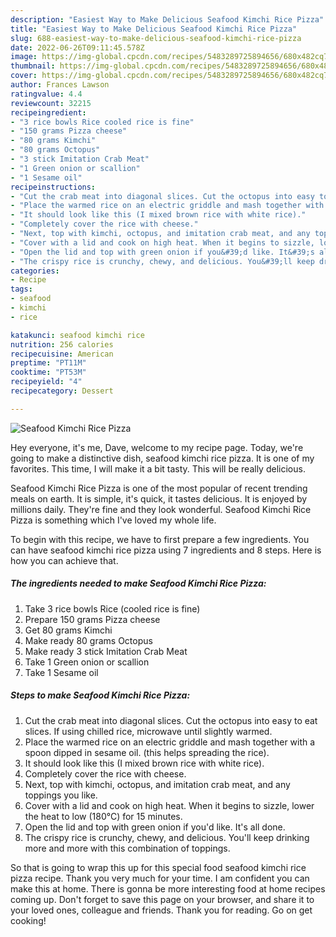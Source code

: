 ```yaml
---
description: "Easiest Way to Make Delicious Seafood Kimchi Rice Pizza"
title: "Easiest Way to Make Delicious Seafood Kimchi Rice Pizza"
slug: 688-easiest-way-to-make-delicious-seafood-kimchi-rice-pizza
date: 2022-06-26T09:11:45.578Z
image: https://img-global.cpcdn.com/recipes/5483289725894656/680x482cq70/seafood-kimchi-rice-pizza-recipe-main-photo.jpg
thumbnail: https://img-global.cpcdn.com/recipes/5483289725894656/680x482cq70/seafood-kimchi-rice-pizza-recipe-main-photo.jpg
cover: https://img-global.cpcdn.com/recipes/5483289725894656/680x482cq70/seafood-kimchi-rice-pizza-recipe-main-photo.jpg
author: Frances Lawson
ratingvalue: 4.4
reviewcount: 32215
recipeingredient:
- "3 rice bowls Rice cooled rice is fine"
- "150 grams Pizza cheese"
- "80 grams Kimchi"
- "80 grams Octopus"
- "3 stick Imitation Crab Meat"
- "1 Green onion or scallion"
- "1 Sesame oil"
recipeinstructions:
- "Cut the crab meat into diagonal slices. Cut the octopus into easy to eat slices. If using chilled rice, microwave until slightly warmed."
- "Place the warmed rice on an electric griddle and mash together with a spoon dipped in sesame oil. (this helps spreading the rice)."
- "It should look like this (I mixed brown rice with white rice)."
- "Completely cover the rice with cheese."
- "Next, top with kimchi, octopus, and imitation crab meat, and any toppings you like."
- "Cover with a lid and cook on high heat. When it begins to sizzle, lower the heat to low (180°C) for 15 minutes."
- "Open the lid and top with green onion if you&#39;d like. It&#39;s all done."
- "The crispy rice is crunchy, chewy, and delicious. You&#39;ll keep drinking more and more with this combination of toppings."
categories:
- Recipe
tags:
- seafood
- kimchi
- rice

katakunci: seafood kimchi rice 
nutrition: 256 calories
recipecuisine: American
preptime: "PT11M"
cooktime: "PT53M"
recipeyield: "4"
recipecategory: Dessert

---
```



![Seafood Kimchi Rice Pizza](https://img-global.cpcdn.com/recipes/5483289725894656/680x482cq70/seafood-kimchi-rice-pizza-recipe-main-photo.jpg)

Hey everyone, it's me, Dave, welcome to my recipe page. Today, we're going to make a distinctive dish, seafood kimchi rice pizza. It is one of my favorites. This time, I will make it a bit tasty. This will be really delicious.



Seafood Kimchi Rice Pizza is one of the most popular of recent trending meals on earth. It is simple, it's quick, it tastes delicious. It is enjoyed by millions daily. They're fine and they look wonderful. Seafood Kimchi Rice Pizza is something which I've loved my whole life.


To begin with this recipe, we have to first prepare a few ingredients. You can have seafood kimchi rice pizza using 7 ingredients and 8 steps. Here is how you can achieve that.

<!--inarticleads1-->

##### The ingredients needed to make Seafood Kimchi Rice Pizza:

1. Take 3 rice bowls Rice (cooled rice is fine)
1. Prepare 150 grams Pizza cheese
1. Get 80 grams Kimchi
1. Make ready 80 grams Octopus
1. Make ready 3 stick Imitation Crab Meat
1. Take 1 Green onion or scallion
1. Take 1 Sesame oil




<!--inarticleads2-->

##### Steps to make Seafood Kimchi Rice Pizza:

1. Cut the crab meat into diagonal slices. Cut the octopus into easy to eat slices. If using chilled rice, microwave until slightly warmed.
1. Place the warmed rice on an electric griddle and mash together with a spoon dipped in sesame oil. (this helps spreading the rice).
1. It should look like this (I mixed brown rice with white rice).
1. Completely cover the rice with cheese.
1. Next, top with kimchi, octopus, and imitation crab meat, and any toppings you like.
1. Cover with a lid and cook on high heat. When it begins to sizzle, lower the heat to low (180°C) for 15 minutes.
1. Open the lid and top with green onion if you&#39;d like. It&#39;s all done.
1. The crispy rice is crunchy, chewy, and delicious. You&#39;ll keep drinking more and more with this combination of toppings.




So that is going to wrap this up for this special food seafood kimchi rice pizza recipe. Thank you very much for your time. I am confident you can make this at home. There is gonna be more interesting food at home recipes coming up. Don't forget to save this page on your browser, and share it to your loved ones, colleague and friends. Thank you for reading. Go on get cooking!
